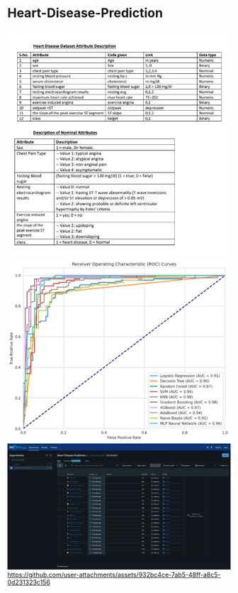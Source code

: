 # Heart-Disease-Prediction
 ![Image Alt](https://github.com/adityasuman10/Heart-Disease-Prediction/blob/abb266bbbf0243da0120302d31b6ecd92a79dabc/dp/download%20(1).png)
  ![Image Alt](https://github.com/adityasuman10/Heart-Disease-Prediction/blob/4358132464de26cb6cb2caa1d61507a57f27a4fd/dp/download%20(3).png)
   ![Image Alt](https://github.com/adityasuman10/Heart-Disease-Prediction/blob/4358132464de26cb6cb2caa1d61507a57f27a4fd/dp/Screenshot%202025-05-17%20135323.png)
    https://github.com/user-attachments/assets/932bc4ce-7ab5-48ff-a8c5-0d231323c156

